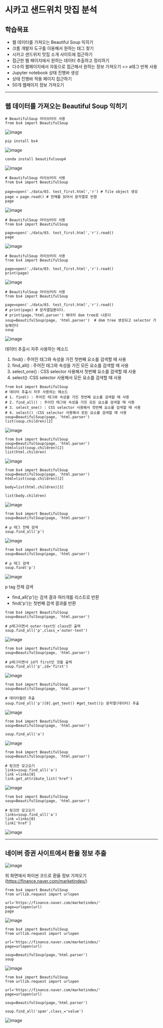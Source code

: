 # 시카고 샌드위치 맛집 분석

## 학습목표
- 웹 데이터를 가져오는 Beautiful Soup 익히기
- 크롬 개발자 도구를 이용해서 원하는 태그 찾기
- 시카고 샌드위치 맛집 소개 사이트에 접근하기
- 접근한 웹 페이지에서 원하는 데이터 추출하고 정리하기
- 다수의 웹페이지에서 자동으로 접근해서 원하는 정보 가져오기 => a태그 반복 사용 
- Jupyter notebook 상태 진행바 생성
- 상태 진행바 적용 페이지 접근하기
- 50개 웹페이지 정보 가져오기

---

## 웹 데이터를 가져오는 Beautiful Soup 익히기

```
# BeautifulSoup 라이브러리 사용
from bs4 import BeautifulSoup
```
![image](https://github.com/user-attachments/assets/3472e2c6-2d54-497d-8cb1-7418be46ac69)

```
pip install bs4
```
![image](https://github.com/user-attachments/assets/202fda29-1d25-49c8-8a08-860379d907e3)

```
conda install beautifulsoup4
```
![image](https://github.com/user-attachments/assets/11abc0f3-7cc0-41c8-bee8-d3a9c18ada0b)


```
# BeautifulSoup 라이브러리 사용
from bs4 import BeautifulSoup

page=open('./data/03. test_first.html','r') # file object 생성
page = page.read() # 전채를 읽어서 문자열로 반환
page
```

![image](https://github.com/user-attachments/assets/5db4e29e-54f0-493a-b177-64eb924c5105)

```
# BeautifulSoup 라이브러리 사용
from bs4 import BeautifulSoup

page=open('./data/03. test_first.html','r').read()
page
```
![image](https://github.com/user-attachments/assets/6edfe870-02f8-4279-9965-6b93b6d170c3)

```
# BeautifulSoup 라이브러리 사용
from bs4 import BeautifulSoup

page=open('./data/03. test_first.html','r').read()
print(page)
```
![image](https://github.com/user-attachments/assets/6f938409-fdbc-4e82-baa9-ab0eb02ae27a)

```
# BeautifulSoup 라이브러리 사용
from bs4 import BeautifulSoup

page=open('./data/03. test_first.html','r').read()
# print(page) # 문자열일뿐이다.
# print(page,'html.parser') 해야지 dom tree로 나온다
soup=BeautifulSoup(page, 'html.parser')  # dom tree 생성되고 selector 가능해진다
soup
```
![image](https://github.com/user-attachments/assets/50edbb28-86ad-49e1-a170-4ff1c2164199)

데이터 추출시 자주 사용하는 메소드
1. find() : 주어진 태그와 속성을 가진 첫번째 요소를 검색할 때 사용
2. find_all() : 주어진 태그와 속성을 가진 모든 요소를 검색할 때 사용
3. select_one() : CSS selector 사용해서 첫번째 요소를 검색할 때 사용
4. select() :CSS selector 사용해서 모든 요소를 검색할 때 사용

```
from bs4 import BeautifulSoup
# 데이터 추출시 자주 사용하는 메소드
# 1. find() : 주어진 태그와 속성을 가진 첫번째 요소를 검색할 때 사용
# 2. find_all() : 주어진 태그와 속성을 가진 모든 요소를 검색할 때 사용
# 3. select_one() : CSS selector 사용해서 첫번째 요소를 검색할 때 사용
# 4. select() :CSS selector 사용해서 모든 요소를 검색할 때 사용
soup=BeautifulSoup(page, 'html.parser') 
list(soup.children)[2]
```
![image](https://github.com/user-attachments/assets/86296139-5507-489f-b41e-de9319038917)

```
from bs4 import BeautifulSoup
soup=BeautifulSoup(page, 'html.parser') 
html=list(soup.children)[2]
list(html.children)
```
![image](https://github.com/user-attachments/assets/e10850b0-4d5b-4a5f-b386-40819c5282b9)

```
from bs4 import BeautifulSoup
soup=BeautifulSoup(page, 'html.parser') 
html=list(soup.children)[2]

body=list(html.children)[3]

list(body.children)
```
![image](https://github.com/user-attachments/assets/18b02225-4a72-4f03-9977-601b5b23076a)

```
from bs4 import BeautifulSoup
soup=BeautifulSoup(page, 'html.parser') 

# p 태그 전체 검색
soup.find_all('p')
```
![image](https://github.com/user-attachments/assets/cf4ddbfb-8bfd-47f7-9d8c-1b5c0ea76f08)

```
from bs4 import BeautifulSoup
soup=BeautifulSoup(page, 'html.parser') 

# p 태그 검색
soup.find('p')
```
![image](https://github.com/user-attachments/assets/78a8719e-e1bb-4fc9-b1c1-95e84e5c9456)

p tag 전체 검색
- find_all('p')는 검색 결과 여러개를 리스트로 반환
- find('p')는 첫번째 검색 결과를 반환

```
from bs4 import BeautifulSoup
soup=BeautifulSoup(page, 'html.parser') 

# p태그이면서 outer-text인 class만 출력
soup.find_all('p',class_='outer-text')
```
![image](https://github.com/user-attachments/assets/3b0f0e66-2b25-4129-abf3-5919e20bcc00)

```
from bs4 import BeautifulSoup
soup=BeautifulSoup(page, 'html.parser') 

# p태그이면서 id가 first인 것을 출력
soup.find_all('p',id='first')
```
![image](https://github.com/user-attachments/assets/129238c6-fa8b-4db8-a529-85829a975584)

```
from bs4 import BeautifulSoup
soup=BeautifulSoup(page, 'html.parser') 

# 데이터들만 추출
soup.find_all('p')[0].get_text() #get_text()는 문자열(데이터) 추출
```
![image](https://github.com/user-attachments/assets/0b21a015-d5ab-4362-97a6-3bf9ce756dc0)

```
from bs4 import BeautifulSoup
soup=BeautifulSoup(page, 'html.parser') 

soup.find_all('a')
```
![image](https://github.com/user-attachments/assets/6cd4eb8e-a617-4c7b-b689-f8960a48a049)

```
from bs4 import BeautifulSoup
soup=BeautifulSoup(page, 'html.parser') 

# 링크만 갖고오기
links=soup.find_all('a')
link =links[0]
link.get_attribute_list('href')
```
![image](https://github.com/user-attachments/assets/1569ff3f-5b1f-49ca-b07a-ea58dc2be33b)

```
from bs4 import BeautifulSoup
soup=BeautifulSoup(page, 'html.parser') 

# 링크만 갖고오기
links=soup.find_all('a')
link =links[0]
link['href']
```
![image](https://github.com/user-attachments/assets/226fb59d-ad5c-4bbf-baf0-c748adb5f935)

---
## 네이버 증권 사이트에서 환율 정보 추출

![image](https://github.com/user-attachments/assets/9f2b18aa-8d71-4a03-99b0-d6cbf59ce500)

위 화면에서 파이썬 코드로 환율 정보 가져오기(https://finance.naver.com/marketindex/)

```
from bs4 import BeautifulSoup
from urllib.request import urlopen

url='https://finance.naver.com/marketindex/'
page=urlopen(url)
page
```
![image](https://github.com/user-attachments/assets/0582b826-a610-4e69-81cc-f327c46ac93a)

```
from bs4 import BeautifulSoup
from urllib.request import urlopen

url='https://finance.naver.com/marketindex/'
page=urlopen(url)

soup=BeautifulSoup(page,'html.parser')
soup
```

![image](https://github.com/user-attachments/assets/792e152b-c739-4717-ace7-3a7ed6b030ff)

```
from bs4 import BeautifulSoup
from urllib.request import urlopen

url='https://finance.naver.com/marketindex/'
page=urlopen(url)

soup=BeautifulSoup(page,'html.parser')

soup.find_all('span',class_='value')
```
![image](https://github.com/user-attachments/assets/b92f9a4d-73c3-4bd6-ab7b-87b8a0b0efb1)



